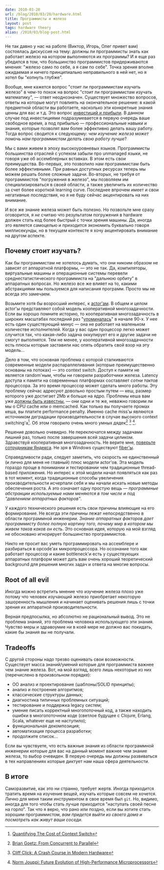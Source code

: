 ```yaml
---
date: 2010-03-20
url: /blog/2010/03/20/hardware.html
title: Программисты и железо
layout: post
tags: hardware theory
alias: /2010/03/blog-post.html
---
```

Не так давно у нас на работе (Виктор, Игорь, Олег привет вам) состоялась дискуссия на тему: должны ли программисты знать как работает железо на котором выполняются их программы? И я еще раз убедился в том, что большинство программистов придерживаются мнения: "железо само по себе, а я сам по себе". Точка зрения вполне ожидаемая и ничего принципиально неправильного в ней нет, но я хотел бы "копнуть глубже".

Вообще, мне кажется вопрос "стоит ли программистам изучать железо" в чем-то похож на вопрос "стоит ли программистам изучать математику", — ответ неоднозначен. Существует множество вопросов, ответы на которые могут повлиять на окончательное решение: в какой предметной области вы работаете, насколько эти конкретные знания ценны для вас и т.д. Это вопрос [инвестиций и прибыли][ref-invest]. В данном случае под инвестициями подразумевается в первую очередь ваше свободное время, а под прибылью — профессиональные навыки и знания, которые позволят вам более эффективно делать вашу работу. Тогда вопрос сводится к следующему: _чем изучение железа может помочь нам программистам делать свою работу лучше_?

Мы с вами живем в эпоху высокоуровневых языков. Программисты большинства отраслей с успехом забыли про unmanaged языки, не говоря уже об ассемблерных вставках. В этом есть свои преимущества. Во-первых, это позволило нам программистам быть более эффективными. При равных доступных ресурсах теперь мы можем решать более сложные задачи. Во-вторых, не требуя от программистов "погружения в железо", мы позволяем им специализироваться в своей области, а также увеличить их количество за счет более короткой learning curve. Последнее впрочем имеет и свои негативные последствия, но я не буду сейчас акцентировать на них внимание.

И все же знание железа может быть полезно. Но позвольте мне сразу оговорится, я _не_ считаю что результатом погружения в hardware должен стать код более быстрый с точки зрения машины. Да, иногда это является самоцелью и приходится экономить буквально говоря миллисекунды, но в текущем контексте я хочу акцентировать внимание на другом аспекте.

## Почему стоит изучать?

Как бы программистам не хотелось думать, что они никоим образом не зависят от аппаратной платформы, — это не так. Да, компиляторы, виртуальные машины и операционные системы перевели среднестатистического программиста на "дальнюю орбиту" в аппаратных вопросах. Но железо все же влияет на то, какими абстракциями мы пользуемся для написания программ. Просто мы не всегда это замечаем.

Возьмите хотя бы возросший интерес, к [actor'ам][ref-actor]. В общем и целом actor'ы представляют собой модель кооперативной многозадачности. Если вы хорошо помните историю, то кооперативная многозадачность в широких масштабах последний раз "[упоминалась][ref-windows-3-11]" в начале 90-х. У нее есть один существующий минус — она не работает на маленьком количестве исполнителей. Когда у вас один процессор легко может случится так, что какая-либо задача оккупирует его и другие задачи не смогут выполнятся. Тем не менее, у кооперативной многозадачности есть плюсы которые заставили нас опять обратить свой взор на эту модель...

Дело в том, что основная проблема с которой сталкиваются современные модели распараллеливания (которые преимущественно основаны на потоках) — это context switch. Доступ к памяти не является random'ным, чтобы ни говорили разработчики железа. Latency доступа к памяти на современных платформах составляет _сотни тактов_ процессора. За это время процессор может сделать много работы. Эту проблему сейчас адресуют довольно простым путем — кеш, размер которого уже достигает 2Mb и больше на ядро. Проблемы кеша вам уже [должны быть известны][ref-chain], — они одни и те же, неважно говорим ли мы о CPU cache или о memcached. Как только вы получаете промах кеша, вы платите performance penalty. Именно cache miss'ы являются источником деградации производительности в случае высокого context switching'а[^cache-miss]. Об этом говорило очень много умных дядек[^goetz] [^cliff] [^evolution].

Решение довольно очевидно. Не переключатся между задачами лишний раз, только после завершения всей задачи целиком. Здравствуй кооперативная многозадачность. Не верите мне, [поверьте сотрудникам Яндекса][ref-yandex]. Не зря в Windows существуют [fiber'ы][ref-fiber].

Справедливости ради, следует заметить, что скорость не единственный (и лично для меня не главный) плюс модели actor'ов. Эта модель гораздо проще в понимании и тестировании чем традиционные thread-based приложения. Но интерес к этой модели начал появляться как раз в тот момент, когда традиционные способы увеличения производительности исчерпали себя и мы начали искать новые методы обеспечения роста. А это означает одну простую вещь — _программные абстракции используемые нами меняются в том числе и под "давлением аппаратных факторов"_.

У каждого технического решения есть свои причины влияющие на его формирование. Не всегда эти причины лежат непосредственно в области программной инженерии. _Знание аппаратных факторов дает программисту более полную картину того, почему мир в котором мы живем таков каков он есть_. Это основная идея, которую на мой взгляд не обосновано игнорирует большинство программистов.

Никто не просит вас уметь программировать на ассемблере и разбираться в opcode'ах микропроцессора. Но осознание того как работает процессор и какие bottleneck'и есть у существующих аппаратных платформ может дать вам очень хороший теоретический background для решения многих задач и ответа на многие вопросы.

## Root of all evil

Иногда можно встретить мнение что изучение железа плохо уже потому что человек изучающий железо приобретает некоторую зашоренность мышления и начинает оценивать решения лишь с точки зрения их аппаратной производительности.

Верная предпосылка, но абсолютно не рациональный вывод. Это не проблема знаний, это проблема человека использующего эти знания. Чувство меры и здравоумие ни в коей мере не должно вас покидать, какие бы знания вы не получали.

## Tradeoffs

С другой стороны надо трезво оценивать свои возможности. Существует масса знаний/умений которые для программиста важнее чем знание железа. Вот, на мой взгляд, всего лишь некоторые из них (перечислено в произвольном порядке):

* ОО анализ и проектирование (шаблоны/SOLID принципы);
* анализ и построение алгоритмов;
* классические структуры данных;
* диагностика типичных проблемных ситуаций;
* тестирование и поддержка legacy систем;
* умение писать корректный многопоточный код, а также находить ошибки в многопоточном коде (светлое будущее с Clojure, Erlang, Scala, whatever еще не наступило);
* функциональная декомпозиция;
* автоматизация процесса разработки;
* продолжите список...

Если вы чувствуете, что есть важные знания из области программной инженерии которые для вас на данный момент важнее чем знание железа, то выбор очевиден. В первую очередь мы должны развиваться в тех направлениях которые диктует нам наша сфера деятельности.

## В итоге

Саморазвитие, как это ни странно, требует жертв. Иногда приходится тратить время на изучение вещей, изучать которые совсем не хочется. Лично для меня таким инструментом в свое время был `git`. Но, видимо, иногда для того чтобы стать лучше приходится "наступать своей песне на горло". Так что я верю, что рано или поздно, если вы хотите стать хорошим программистом, _вам придется выйти из своего дома и посмотреть как живут ваши соседи_.

[^cache-miss]: [Quantifying The Cost of Context Switch](http://www.cs.rochester.edu/u/cli/research/switch.pdf)
[^goetz]: [Brian Goetz: From Concurrent to Parallel](http://www.infoq.com/presentations/brian-goetz-concurrent-parallel)
[^cliff]: [Cliff Click: A Crash Course in Modern Hardware](http://www.infoq.com/presentations/click-crash-course-modern-hardware)
[^evolution]: [Norm Jouppi: Future Evolution of High-Performance Microprocessors](http://www.youtube.com/watch?v=BBMeplaz0HA)

[ref-fig1]: http://windowsclient.net/blogs/damonwildercarr/WindowsLiveWriter/GetMoreLinqOperationsandIntegratet.5only_B9AA/premature_6_2.jpg
[ref-invest]: http://ru.wikipedia.org/wiki/Окупаемость_инвестиций
[ref-actor]: http://en.wikipedia.org/wiki/Actor_model
[ref-windows-3-11]: http://ru.wikipedia.org/wiki/Windows_3.x
[ref-yandex]: http://users.livejournal.com/_foreseer/43339.html
[ref-fiber]: http://en.wikipedia.org/wiki/Fiber_(computer_science)
[ref-chain]: /blog/2009/08/01/cache.html
